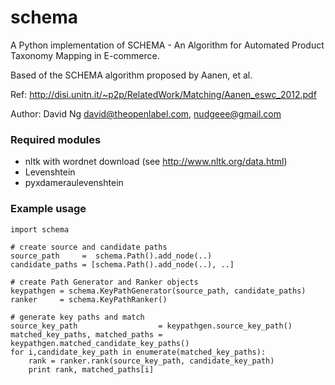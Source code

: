 # schema
A Python implementation of SCHEMA - An Algorithm for Automated Product Taxonomy Mapping in E-commerce.

Based of the SCHEMA algorithm proposed by Aanen, et al.

Ref: http://disi.unitn.it/~p2p/RelatedWork/Matching/Aanen_eswc_2012.pdf

Author: David Ng <david@theopenlabel.com>, <nudgeee@gmail.com>


### Required modules
* nltk with wordnet download (see http://www.nltk.org/data.html)
* Levenshtein
* pyxdameraulevenshtein
 

### Example usage
    import schema
 
    # create source and candidate paths
    source_path     =  schema.Path().add_node(..)
    candidate_paths = [schema.Path().add_node(..), ..]
    
    # create Path Generator and Ranker objects
    keypathgen = schema.KeyPathGenerator(source_path, candidate_paths)
    ranker     = schema.KeyPathRanker()
    
    # generate key paths and match
    source_key_path                  = keypathgen.source_key_path()
    matched_key_paths, matched_paths = keypathgen.matched_candidate_key_paths()
    for i,candidate_key_path in enumerate(matched_key_paths):
        rank = ranker.rank(source_key_path, candidate_key_path)
        print rank, matched_paths[i]

